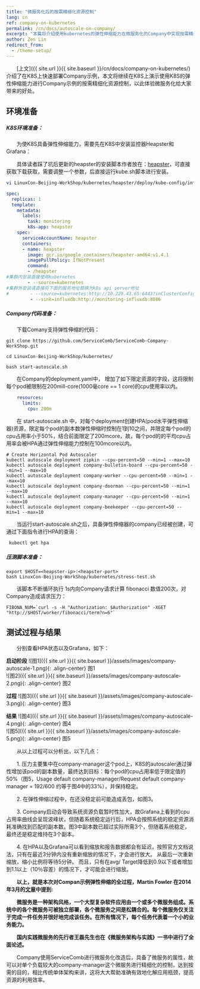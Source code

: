 ```yaml
---
title: "微服务化后的按需精细化资源控制"    
lang: cn    
ref: company-on-kubernetes    
permalink: /cn/docs/autoscale-on-company/   
excerpt: "本篇将介绍使用kubernetes的弹性伸缩能力在微服务化的Company中实现按需精细化资源控制的实践"   
author: Zen Lin   
redirect_from:   
  - /theme-setup/   
---
```


　　[上文]({{ site.url }}{{ site.baseurl }}/cn/docs/company-on-kubernetes/) 介绍了在K8S上快速部署Company示例，本文将继续在K8S上演示使用K8S的弹性伸缩能力进行Company示例的按需精细化资源控制，以此体验微服务化给大家带来的好处。

## 环境准备

##### K8S环境准备：

　　为使K8S具备弹性伸缩能力，需要先在K8S中安装监控器Heapster和Grafana：

　　具体读者踩了坑后更新的heapster的安装脚本作者放在：[heapster](https://github.com/zenlinTechnofreak/LinuxCon-Beijing-WorkShop/tree/autoscal/kubernetes/heapster/deploy)，可直接获取下载获取，需要调整一个参数，后直接运行kube.sh脚本进行安装。

```bash
vi LinuxCon-Beijing-WorkShop/kubernetes/heapster/deploy/kube-config/influxdb/heapster.yaml
```

```yaml
spec:
  replicas: 1
  template:
    metadata:
      labels:
        task: monitoring
        k8s-app: heapster
    spec:
      serviceAccountName: heapster
      containers:
      - name: heapster
        image: gcr.io/google_containers/heapster-amd64:v1.4.1
        imagePullPolicy: IfNotPresent
        command:
        - /heapster
#集群内安装直接使用kubernetes
        - --source=kubernetes
#集群外安装请直接将下面的服务地址替换为k8s api server地址
#        - --source=kubernetes:http://10.229.43.65:6443?inClusterConfig=false
         - --sink=influxdb:http://monitoring-influxdb:8086
```

##### Company代码准备：
   
　　下载Comany支持弹性伸缩的代码：

```shell
git clone https://github.com/ServiceComb/ServiceComb-Company-WorkShop.git

cd LinuxCon-Beijing-WorkShop/kubernetes/

bash start-autoscale.sh 
```

　　在Company的deployment.yaml中， 增加了如下限定资源的字段，这将限制每个pod被限制在200mill-core(1000毫core == 1 core)的cpu使用率以内。

```yaml
    resources:
      limits:
        cpu: 200m
```
　　在 start-autoscale.sh 中，对每个deployment创建HPA(pod水平弹性伸缩器)资源，限定每个pod的副本数弹性伸缩时控制在1到10之间，并限定每个pod的cpu占用率小于50%，结合前面限定了200mcore，故，每个pod的的平均cpu占用率会被HPA通过弹性伸缩能力控制在100mcore以内。

```shell
# Create Horizontal Pod Autoscaler
kubectl autoscale deployment zipkin --cpu-percent=50 --min=1 --max=10
kubectl autoscale deployment company-bulletin-board --cpu-percent=50 --min=1 --max=10
kubectl autoscale deployment company-worker --cpu-percent=50 --min=1 --max=10
kubectl autoscale deployment company-doorman --cpu-percent=50 --min=1 --max=10
kubectl autoscale deployment company-manager --cpu-percent=50 --min=1 --max=10
kubectl autoscale deployment company-beekeeper --cpu-percent=50 --min=1 --max=10
```

　　当运行start-autoscale.sh之后，具备弹性伸缩器的company已经被创建，可通过下面指令进行HPA的查询：

```shell
 kubectl get hpa
```

##### 压测脚本准备：

```shell
export $HOST=<heapster-ip>:<heapster-port>
bash LinuxCon-Beijing-WorkShop/kubernetes/stress-test.sh
```

　　该脚本不断循环执行 1s内向Company请求计算 fibonacci 数值200次，对Company造成请求压力：

```shell
FIBONA_NUM=`curl -s -H "Authorization: $Authorization" -XGET "http://$HOST/worker/fibonacci/term?n=6"`
```



## 测试过程与结果

　　分别查看HPA状态以及Grafana，如下：    

**启动阶段**
![图1]({{ site.url }}{{ site.baseurl }}/assets/images/company-autoscale-1.png){: .align-center} 
图1     
![图2]({{ site.url }}{{ site.baseurl }}/assets/images/company-autoscale-2.png){: .align-center}
图2    
   
**过程** 
![图3]({{ site.url }}{{ site.baseurl }}/assets/images/company-autoscale-3.png){: .align-center}
图3    
     
**结果** 
![图4]({{ site.url }}{{ site.baseurl }}/assets/images/company-autoscale-4.png){: .align-center}
图4     
![图5]({{ site.url }}{{ site.baseurl }}/assets/images/company-autoscale-5.png){: .align-center}
图5    

　　从以上过程可以分析出，以下几点：

　　1. 压力主要集中在company-manager这个pod上，K8S的autoscaler通过弹性增加该pod的副本数量，最终达到目标：每个pod的cpu占用率低于限定值的50%（图5，Usage default company-manager/Request default company-manager = 192/600 约等于图4中的33%），并保持稳定。     
    
　　2. 在弹性伸缩过程中，在还没稳定前可能造成丢包，如图3。   
    
　　3. Company启动会导致系统资源负载暂时性加大，故Grafana上看到的cpu占用率曲线会呈现波峰状，但随着系统稳定运行后，HPA会按照系统的稳定资源消耗准确找到匹配的副本数。图3中副本数已超过实际所需3个，但随着系统稳定，最终还是稳定维持在3个副本。     
    
　　4. 在HPA以及Grafana可以看到缩放和报告数据都会有延迟，按照官方文档说法，只有在最近3分钟内没有重新缩放的情况下，才会进行放大。 从最后一次重新缩放，缩小比例将等待5分钟。 而且，只有在avg/ Target降低到0.9以下或者增加到1.1以上（10％容差）的情况下，才可能会进行缩放。    

　　**以上，就是本次对Compan示例弹性伸缩的全过程，Martin Fowler 在2014年3月的[文章](http://martinfowler.com/articles/microservices.html)中提到:**       
     
　　**微服务是一种架构风格，一个大型复杂软件应用由一个或多个微服务组成。系统中的各个微服务可被独立部署，各个微服务之间是松耦合的。每个微服务仅关注于完成一件任务并很好地完成该任务。在所有情况下，每个任务代表着一个小的业务能力。**     
    
　　**国内实践微服务的先行者王磊先生也在《微服务架构与实践》一书中进行了全面论述。**

　　Company使用ServiceComb进行微服务化改造后，具备了微服务的属性，故可以对单个负载较大的company-manager这个微服务进行精细化的控制，达到按需的目的，相比传统单体架构来讲，这将大大帮助准确有效地化解应用瓶颈，提高资源的利用效率。

